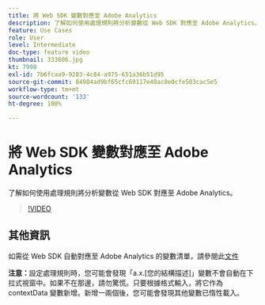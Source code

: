 ```yaml
---
title: 將 Web SDK 變數對應至 Adobe Analytics
description: 了解如何使用處理規則將分析變數從 Web SDK 對應至 Adobe Analytics。
feature: Use Cases
role: User
level: Intermediate
doc-type: feature video
thumbnail: 333606.jpg
kt: 7998
exl-id: 7b6fcaa9-9283-4c84-a975-651a36b51d95
source-git-commit: 84984ad9bf65cfc69117e40ac0e0cfe503cac5e5
workflow-type: tm+mt
source-wordcount: '133'
ht-degree: 100%

---
```


# 將 Web SDK 變數對應至 Adobe Analytics

了解如何使用處理規則將分析變數從 Web SDK 對應至 Adobe Analytics。

>[!VIDEO](https://video.tv.adobe.com/v/333606/?quality=12&learn=on)

## 其他資訊

如需從 Web SDK 自動對應至 Adobe Analytics 的變數清單，請參閱此[文件](https://experienceleague.adobe.com/docs/experience-platform/edge/data-collection/adobe-analytics/automatically-mapped-vars.html?lang=zh-Hant)

**注意：**&#x200B;設定處理規則時，您可能會發現「a.x.[您的結構描述]」變數不會自動在下拉式視窗中。如果不在那邊，請勿驚慌。只要根據格式輸入，將它作為 contextData 變數新增。新增一兩個後，您可能會發現其他變數已惰性載入。
